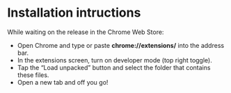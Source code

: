 # Installation intructions

While waiting on the release in the Chrome Web Store:

- Open Chrome and type or paste <strong>chrome://extensions/</strong> into the address bar.
- In the extensions screen, turn on developer mode (top right toggle).
- Tap the “Load unpacked” button and select the folder that contains these files.
- Open a new tab and off you go!
